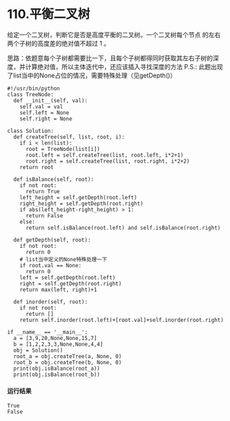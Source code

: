 # 110.平衡二叉树
给定一个二叉树，判断它是否是高度平衡的二叉树。一个二叉树每个节点 的左右两个子树的高度差的绝对值不超过 1 。

思路：依题意每个子树都需要比一下，且每个子树都得同时获取其左右子树的深度，并计算绝对值，所以主体迭代中，还应该插入寻找深度的方法
P.S.: 此题出现了list当中的None占位的情况，需要特殊处理（见getDepth()）

    #!/usr/bin/python
    class TreeNode:
      def __init__(self, val):
        self.val = val
        self.left = None
        self.right = None

    class Solution:
      def createTree(self, list, root, i):
        if i < len(list):
          root = TreeNode(list[i])
          root.left = self.createTree(list, root.left, i*2+1)
          root.right = self.createTree(list, root.right, i*2+2)
        return root

      def isBalance(self, root):
        if not root:
          return True
        left_height = self.getDepth(root.left)
        right_height = self.getDepth(root.right)
        if abs(left_height-right_height) > 1:
          return False
        else:
          return self.isBalance(root.left) and self.isBalance(root.right)

      def getDepth(self, root):
        if not root:
          return 0
        # list当中定义的None特殊处理一下
        if root.val == None:
          return 0
        left = self.getDepth(root.left)
        right = self.getDepth(root.right)
        return max(left, right)+1

      def inorder(self, root):
        if not root:
          return []
        return self.inorder(root.left)+[root.val]+self.inorder(root.right)

    if __name__ == '__main__':
      a = [3,9,20,None,None,15,7]
      b = [1,2,2,3,3,None,None,4,4]
      obj = Solution()
      root_a = obj.createTree(a, None, 0)
      root_b = obj.createTree(b, None, 0)
      print(obj.isBalance(root_a))
      print(obj.isBalance(root_b))

#### 运行结果
    True
    False
